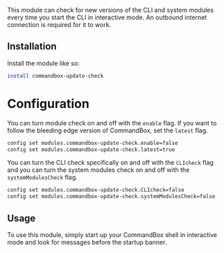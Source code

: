 This module can check for new versions of the CLI and system modules every time you start the CLI in interactive mode.  An outbound internet connection is required for it to work.  

## Installation

Install the module like so:

```bash
install commandbox-update-check
```

# Configuration

You can turn module check on and off with the `enable` flag.  If you want to follow the bleeding edge version of CommandBox, set the `latest` flag.  

```bash
config set modules.commandbox-update-check.enable=false
config set modules.commandbox-update-check.latest=true
```

You can turn the CLI check specifically on and off with the `CLIcheck` flag and you can turn the system modules check on and off with the `systemModulesCheck` flag.    

```bash
config set modules.commandbox-update-check.CLIcheck=false
config set modules.commandbox-update-check.systemModulesCheck=false
```

## Usage

To use this module, simply start up your CommandBox shell in interactive mode and look for messages before the startup banner.